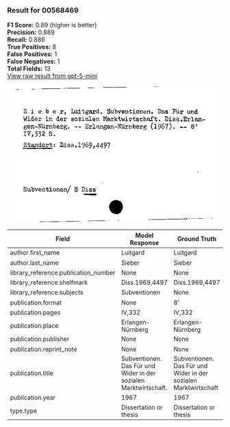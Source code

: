 ### Result for 00568469
**F1 Score:** 0.89 (higher is better)<br>**Precision:** 0.889<br>**Recall:** 0.889<br>**True Positives:** 8<br>**False Positives:** 1<br>**False Negatives:** 1<br>**Total Fields:** 13<br>[View raw result from gpt-5-mini](https://github.com/RISE-UNIBAS/humanities_data_benchmark/blob/main/results/2025-09-02/T0166/request_T0166_00568469.json)

<img src="https://github.com/RISE-UNIBAS/humanities_data_benchmark/blob/main/benchmarks/zettelkatalog/images/00568469.jpg?raw=true" alt="00568469" width="600px">

| Field | Model Response | Ground Truth | Fuzzy Score | Match |
|-------|----------------|--------------|-------------|-------|
| author.first_name | Luitgard | Luitgard | 1.000 | ✅ |
| author.last_name | Sieber | Sieber | 1.000 | ✅ |
| library_reference.publication_number | None | None | 1.000 | ✅ |
| library_reference.shelfmark | Diss.1969,4497 | Diss.1969,4497 | 1.000 | ✅ |
| library_reference.subjects | Subventionen | None | 0.000 | ❌ |
| publication.format | None | 8' | 0.000 | ❌ |
| publication.pages | IV,332 | IV,332 | 1.000 | ✅ |
| publication.place | Erlangen-Nürnberg | Erlangen-Nürnberg | 1.000 | ✅ |
| publication.publisher | None | None | 1.000 | ✅ |
| publication.reprint_note | None | None | 1.000 | ✅ |
| publication.title | Subventionen. Das Für und Wider in der sozialen Marktwirtschaft. | Subventionen. Das Für und Wider in der sozialen Marktwirtschaft | 0.992 | ✅ |
| publication.year | 1967 | 1967 | 1.000 | ✅ |
| type.type | Dissertation or thesis | Dissertation or thesis | 1.000 | ✅ |
